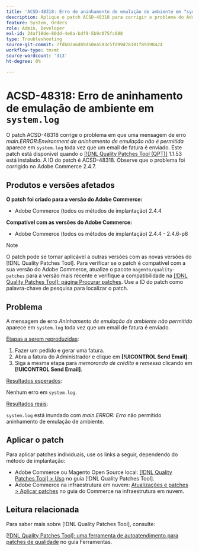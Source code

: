 ```yaml
---
title: 'ACSD-48318: Erro de aninhamento de emulação de ambiente em "system.log"'
description: Aplique o patch ACSD-48318 para corrigir o problema do Adobe Commerce em que uma mensagem de erro *main.ERROR:Environment emulation nested is not allowed* aparece em `system.log` toda vez que um email de fatura é enviado.
feature: System, Orders
role: Admin, Developer
exl-id: 24af18de-80dd-4e0a-bdf9-5b9c075fc608
type: Troubleshooting
source-git-commit: 7fdb02a6d89d50ea593c5fd99d78101f89198424
workflow-type: tm+mt
source-wordcount: '313'
ht-degree: 0%

---
```


# ACSD-48318: Erro de aninhamento de emulação de ambiente em `system.log`

O patch ACSD-48318 corrige o problema em que uma mensagem de erro *main.ERROR:Environment de aninhamento de emulação não é permitida* aparece em `system.log` toda vez que um email de fatura é enviado. Este patch está disponível quando o [[!DNL Quality Patches Tool (QPT)]](/help/tools/quality-patches-tool/quality-patches-tool-to-self-serve-quality-patches.md) 1.1.53 está instalado. A ID do patch é ACSD-48318. Observe que o problema foi corrigido no Adobe Commerce 2.4.7.

## Produtos e versões afetados

**O patch foi criado para a versão do Adobe Commerce:**

* Adobe Commerce (todos os métodos de implantação) 2.4.4

**Compatível com as versões do Adobe Commerce:**

* Adobe Commerce (todos os métodos de implantação) 2.4.4 - 2.4.6-p8

>[!NOTE]
>
>O patch pode se tornar aplicável a outras versões com as novas versões do [!DNL Quality Patches Tool]. Para verificar se o patch é compatível com a sua versão do Adobe Commerce, atualize o pacote `magento/quality-patches` para a versão mais recente e verifique a compatibilidade na [[!DNL Quality Patches Tool]: página Procurar patches](https://experienceleague.adobe.com/tools/commerce-quality-patches/index.html). Use a ID do patch como palavra-chave de pesquisa para localizar o patch.

## Problema

A mensagem de erro *Aninhamento de emulação de ambiente não permitido* aparece em `system.log` toda vez que um email de fatura é enviado.

<u>Etapas a serem reproduzidas</u>:

1. Fazer um pedido e gerar uma fatura.
1. Abra a fatura do Administrador e clique em **[!UICONTROL Send Email]**.
1. Siga a mesma etapa para *memorando de crédito* e *remessa* clicando em **[!UICONTROL Send Email]**.

<u>Resultados esperados</u>:

Nenhum erro em `system.log`.

<u>Resultados reais</u>:

`system.log` está inundado com *main.ERROR: Erro* não permitido aninhamento de emulação de ambiente.

## Aplicar o patch

Para aplicar patches individuais, use os links a seguir, dependendo do método de implantação:

* Adobe Commerce ou Magento Open Source local: [[!DNL Quality Patches Tool] > Uso](/help/tools/quality-patches-tool/usage.md) no guia [!DNL Quality Patches Tool].
* Adobe Commerce na infraestrutura em nuvem: [Atualizações e patches > Aplicar patches](https://experienceleague.adobe.com/docs/commerce-cloud-service/user-guide/develop/upgrade/apply-patches.html) no guia do Commerce na infraestrutura em nuvem.

## Leitura relacionada

Para saber mais sobre [!DNL Quality Patches Tool], consulte:

[[!DNL Quality Patches Tool]: uma ferramenta de autoatendimento para patches de qualidade](/help/tools/quality-patches-tool/quality-patches-tool-to-self-serve-quality-patches.md) no guia Ferramentas.
